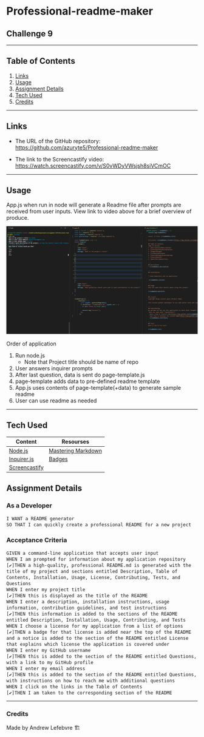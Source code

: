 # Professional-readme-maker

## Challenge 9
---
## Table of Contents
1. [Links](#links)
1. [Usage](#usage)
1. [Assignment Details](#assignment-details)
1. [Tech Used](#tech-used)
1. [Credits](#credits)
---
## Links
* The URL of the GitHub repository: https://github.com/azuryte5/Professional-readme-maker

* The link to the Screencastify video: https://watch.screencastify.com/v/S0vWDyVWsjsh8siVCmOC
---
## Usage

App.js when run in node will generate a Readme file after prompts are received from user inputs. View link to video above for a brief overview of produce. 

<img alt="Readme Generator" src="assets/code-overview.png">

Order of application
1. Run node.js
    * Note that Project title should be name of repo
1. User answers inquirer prompts
1. After last question, data is sent do page-template.js
1. page-template adds data to pre-defined readme template
1. App.js uses contents of page-template(+data) to generate sample readme
1. User can use readme as needed

---
## Tech Used
Content | Resourses
--------| ---------
[Node.js](https://nodejs.org/api/fs.html) | [Mastering Markdown](https://guides.github.com/features/mastering-markdown/)
[Inquirer.js](https://www.npmjs.com/package/inquirer) | [Badges](https://gist.github.com/lukas-h/2a5d00690736b4c3a7ba)
[Screencastify](https://www.screencastify.com) |


## Assignment Details

### As a Developer
```
I WANT a README generator
SO THAT I can quickly create a professional README for a new project
```

### Acceptance Criteria
```
GIVEN a command-line application that accepts user input
WHEN I am prompted for information about my application repository
[✔️]THEN a high-quality, professional README.md is generated with the title of my project and sections entitled Description, Table of Contents, Installation, Usage, License, Contributing, Tests, and Questions
WHEN I enter my project title
[✔️]THEN this is displayed as the title of the README
WHEN I enter a description, installation instructions, usage information, contribution guidelines, and test instructions
[✔️]THEN this information is added to the sections of the README entitled Description, Installation, Usage, Contributing, and Tests
WHEN I choose a license for my application from a list of options
[✔️]THEN a badge for that license is added near the top of the README and a notice is added to the section of the README entitled License that explains which license the application is covered under
WHEN I enter my GitHub username
[✔️]THEN this is added to the section of the README entitled Questions, with a link to my GitHub profile
WHEN I enter my email address
[✔️]THEN this is added to the section of the README entitled Questions, with instructions on how to reach me with additional questions
WHEN I click on the links in the Table of Contents
[✔️]THEN I am taken to the corresponding section of the README
```
---
### Credits
Made by Andrew Lefebvre 🏗️
